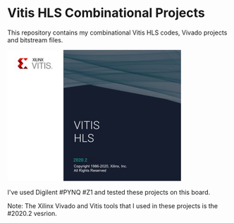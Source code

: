 # Vitis HLS Combinational Projects

This repository contains my combinational Vitis HLS codes, Vivado projects and bitstream files.

![alt text](https://github.com/salemsajjad/Vitis-HLS-Combinational/blob/main/01-basic_output/HLS.JPG?raw=true)

I've used Digilent #PYNQ #Z1 and tested these projects on this board.

Note: The Xilinx Vivado and Vitis tools that I used in these projects is the #2020.2 vesrion. 
